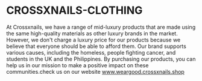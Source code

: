 # CROSSXNAILS-CLOTHING
At Crossxnails, we have a range of mid-luxury products that are made using the same high-quality materials as other luxury brands in the market. However, we don't charge a luxury price for our products because we believe that everyone should be able to afford them. Our brand supports various causes, including the homeless, people fighting cancer, and students in the UK and the Philippines. By purchasing our products, you can help us in our mission to make a positive impact on these communities.check us on our website www.weargood.crossxnails.shop

